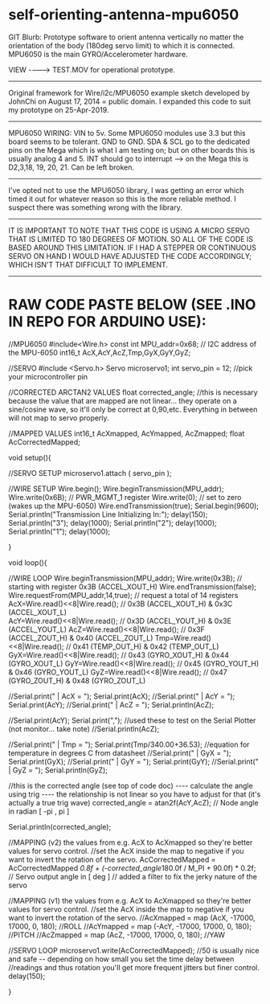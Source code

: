# self-orienting-antenna-mpu6050
GIT Blurb: 
Prototype software to orient antenna vertically no matter the orientation of the body (180deg servo limit) to which it is connected.
MPU6050 is the main GYRO/Accelerometer hardware.

VIEW ----> TEST.MOV for operational prototype. 
_____________________________________________________________________________
Original framework for Wire/i2c/MPU6050 example sketch developed by JohnChi on August 17, 2014 = public domain. 
I expanded this code to suit my prototype on 25-Apr-2019.
_____________________________________________________________________________
MPU6050 WIRING:
VIN to 5v. Some MPU6050 modules use 3.3 but this board seems to be tolerant. 
GND to GND.
SDA & SCL go to the dedicated pins on the Mega which is what I am testing on; but on other boards this is usually analog 4 and 5.
INT should go to interrupt --> on the Mega this is D2,3,18, 19, 20, 21. Can be left broken.
_____________________________________________________________________________
I've opted not to use the MPU6050 library, I was getting an error which timed it out for whatever reason so this is the more reliable method. I suspect there was something wrong with the library.
_____________________________________________________________________________
IT IS IMPORTANT TO NOTE THAT THIS CODE IS USING A MICRO SERVO THAT IS LIMITED TO 180 DEGREES OF MOTION.
SO ALL OF THE CODE IS BASED AROUND THIS LIMITATION. 
IF I HAD A STEPPER OR CONTINUOUS SERVO ON HAND I WOULD HAVE ADJUSTED THE CODE ACCORDINGLY; WHICH ISN'T THAT DIFFICULT TO IMPLEMENT. 
_____________________________________________________________________________

# RAW CODE PASTE BELOW (SEE .INO IN REPO FOR ARDUINO USE):

//MPU6050
#include<Wire.h>
const int MPU_addr=0x68;  // I2C address of the MPU-6050
int16_t AcX,AcY,AcZ,Tmp,GyX,GyY,GyZ;

//SERVO
#include <Servo.h>
Servo microservo1;
int servo_pin = 12; //pick your microcontroller pin

//CORRECTED ARCTAN2 VALUES
float corrected_angle; //this is necessary because the value that are mapped are not linear... they operate on a sine/cosine wave, so it'll only be correct at 0,90,etc. Everything in between will not map to servo properly.

//MAPPED VALUES
int16_t AcXmapped, AcYmapped, AcZmapped;
float AcCorrectedMapped;

void setup(){

  //SERVO SETUP
  microservo1.attach ( servo_pin );
  
  //WIRE SETUP
  Wire.begin();
  Wire.beginTransmission(MPU_addr);
  Wire.write(0x6B);  // PWR_MGMT_1 register
  Wire.write(0);     // set to zero (wakes up the MPU-6050)
  Wire.endTransmission(true);
  Serial.begin(9600);
  Serial.println("Transmission Line Initializing In:"); 
  delay(150);
  Serial.println("3");
  delay(1000);
  Serial.println("2");
  delay(1000);
  Serial.println("1");
  delay(1000);

}

void loop(){

  //WIRE LOOP
  Wire.beginTransmission(MPU_addr); 
  Wire.write(0x3B);  // starting with register 0x3B (ACCEL_XOUT_H)
  Wire.endTransmission(false);
  Wire.requestFrom(MPU_addr,14,true);  // request a total of 14 registers
  AcX=Wire.read()<<8|Wire.read();  // 0x3B (ACCEL_XOUT_H) & 0x3C (ACCEL_XOUT_L)    
  AcY=Wire.read()<<8|Wire.read();  // 0x3D (ACCEL_YOUT_H) & 0x3E (ACCEL_YOUT_L)
  AcZ=Wire.read()<<8|Wire.read();  // 0x3F (ACCEL_ZOUT_H) & 0x40 (ACCEL_ZOUT_L)
  Tmp=Wire.read()<<8|Wire.read();  // 0x41 (TEMP_OUT_H) & 0x42 (TEMP_OUT_L)
  GyX=Wire.read()<<8|Wire.read();  // 0x43 (GYRO_XOUT_H) & 0x44 (GYRO_XOUT_L)
  GyY=Wire.read()<<8|Wire.read();  // 0x45 (GYRO_YOUT_H) & 0x46 (GYRO_YOUT_L)
  GyZ=Wire.read()<<8|Wire.read();  // 0x47 (GYRO_ZOUT_H) & 0x48 (GYRO_ZOUT_L)
 
  //Serial.print(" | AcX = "); Serial.print(AcX);
  //Serial.print(" | AcY = "); Serial.print(AcY);
  //Serial.print(" | AcZ = "); Serial.println(AcZ);

  //Serial.print(AcY); Serial.print(","); //used these to test on the Serial Plotter (not monitor... take note)
  //Serial.println(AcZ);

  
  //Serial.print(" | Tmp =  "); Serial.print(Tmp/340.00+36.53);  //equation for temperature in degrees C from datasheet
  //Serial.print(" | GyX = "); Serial.print(GyX);
  //Serial.print(" | GyY = "); Serial.print(GyY);
  //Serial.print(" | GyZ = "); Serial.println(GyZ);

  //this is the corrected angle (see top of code doc) ---- calculate the angle using trig ---- the relationship is not linear so you have to adjust for that (it's actually a true trig wave)
  corrected_angle = atan2f(AcY,AcZ);   // Node angle in radian [ -pi , pi ]

  Serial.println(corrected_angle);

  //MAPPING (v2) the values from e.g. AcX to AcXmapped so they're better values for servo control.
  //set the AcX inside the map to negative if you want to invert the rotation of the servo.
  AcCorrectedMapped = AcCorrectedMapped *0.8f + (-corrected_angle*180.0f / M_PI + 90.0f) * 0.2f;   // Servo output angle in [ deg ] // added a filter to fix the jerky nature of the servo

  
  //MAPPING (v1) the values from e.g. AcX to AcXmapped so they're better values for servo control.
  //set the AcX inside the map to negative if you want to invert the rotation of the servo.
  //AcXmapped = map (AcX, -17000, 17000, 0, 180); //ROLL
  //AcYmapped = map (-AcY, -17000, 17000, 0, 180); //PITCH
  //AcZmapped = map (AcZ, -17000, 17000, 0, 180); //YAW

   //SERVO LOOP
  microservo1.write(AcCorrectedMapped); 
  //50 is usually nice and safe -- depending on how small you set the time delay between 
  //readings and thus rotation you'll get more frequent jitters but finer control.
  delay(150); 
   
}
  

  
    

